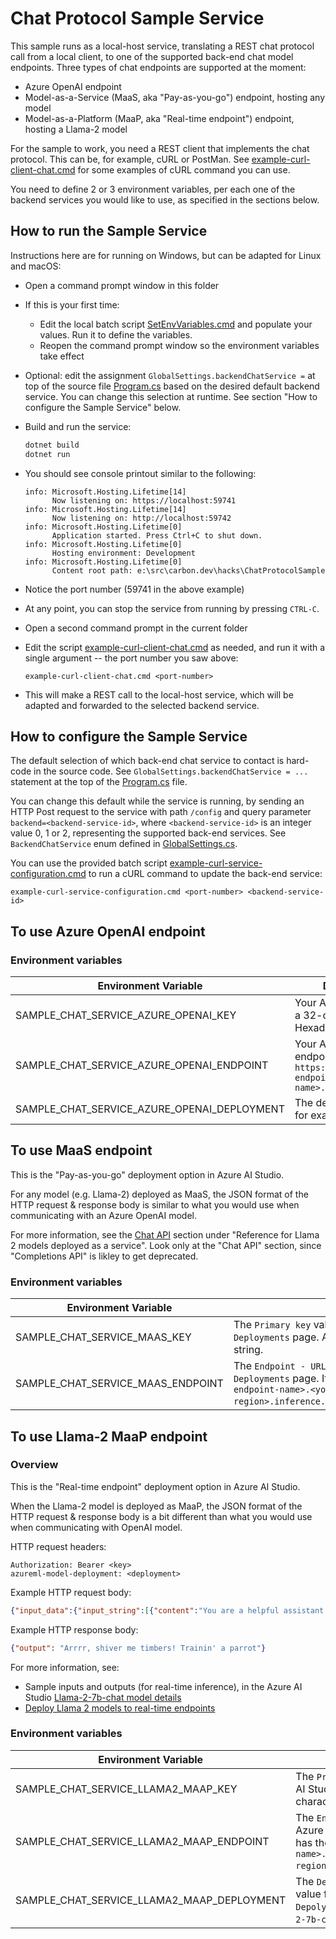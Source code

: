 # Chat Protocol Sample Service

This sample runs as a local-host service, translating a REST chat protocol call from a local client, to one of the supported back-end chat model endpoints.
Three types of chat endpoints are supported at the moment:

* Azure OpenAI endpoint
* Model-as-a-Service (MaaS, aka "Pay-as-you-go") endpoint, hosting any model
* Model-as-a-Platform (MaaP, aka "Real-time endpoint") endpoint, hosting a Llama-2 model

For the sample to work, you need a REST client that implements the chat protocol. This can be, for example, cURL or PostMan.
See [example-curl-client-chat.cmd](./example-curl-client-chat.cmd) for some examples of cURL command you can use.

You need to define 2 or 3 environment variables, per each one of the backend services you would like to use, as specified in the sections below.

## How to run the Sample Service

Instructions here are for running on Windows, but can be adapted for Linux and macOS:

* Open a command prompt window in this folder
* If this is your first time:
  * Edit the local batch script [SetEnvVariables.cmd](./SetEnvVariables.cmd) and populate your values. Run it to define the variables.
  * Reopen the command prompt window so the environment variables take effect
* Optional: edit the assignment `GlobalSettings.backendChatService =` at top of the source file [Program.cs](./Program.cs) based
on the desired default backend service. You can change this selection at runtime. See section "How to configure the Sample Service" below.

* Build and run the service:
    ```cmd
    dotnet build
    dotnet run
    ```
* You should see console printout similar to the following:
    ```
    info: Microsoft.Hosting.Lifetime[14]
          Now listening on: https://localhost:59741
    info: Microsoft.Hosting.Lifetime[14]
          Now listening on: http://localhost:59742
    info: Microsoft.Hosting.Lifetime[0]
          Application started. Press Ctrl+C to shut down.
    info: Microsoft.Hosting.Lifetime[0]
          Hosting environment: Development
    info: Microsoft.Hosting.Lifetime[0]
          Content root path: e:\src\carbon.dev\hacks\ChatProtocolSample
    ```
* Notice the port number (59741 in the above example)
* At any point, you can stop the service from running by pressing `CTRL-C`.
* Open a second command prompt in the current folder
* Edit the script [example-curl-client-chat.cmd](./example-curl-client-chat.cmd) as needed, and run it with a single argument -- the port number you saw above:
    ```
    example-curl-client-chat.cmd <port-number>
    ```
* This will make a REST call to the local-host service, which will be adapted and forwarded to the selected backend service.

## How to configure the Sample Service

The default selection of which back-end chat service to contact is hard-code in the source code. See `GlobalSettings.backendChatService = ...` statement at the top of the [Program.cs](./Program.cs) file.

You can change this default while the service is running, by sending an HTTP Post request to the service with path `/config` and query parameter `backend=<backend-service-id>`, where `<backend-service-id>` is an integer value 0, 1 or 2, representing the supported back-end services. See `BackendChatService` enum defined in [GlobalSettings.cs](./GlobalSettings.cs).

You can use the provided batch script [example-curl-service-configuration.cmd](./example-curl-service-configuration.cmd) to run a cURL command to update the back-end service:
```
example-curl-service-configuration.cmd <port-number> <backend-service-id>
```

## To use Azure OpenAI endpoint

### Environment variables

| Environment Variable | Description |
|----------------------|-------------|
| SAMPLE_CHAT_SERVICE_AZURE_OPENAI_KEY | Your Azure OpenAI key, a 32-character Hexadecimal number |
| SAMPLE_CHAT_SERVICE_AZURE_OPENAI_ENDPOINT | Your Azure OpenAI endpoint, in the form `https://<your-endpoint-name>.openai.azure.com` |
| SAMPLE_CHAT_SERVICE_AZURE_OPENAI_DEPLOYMENT | The deployment to use, for example `gpt-4` |

## To use MaaS endpoint

This is the "Pay-as-you-go" deployment option in Azure AI Studio.

For any model (e.g. Llama-2) deployed as MaaS, the JSON format of the HTTP request & response body is similar to what you would use when communicating with an Azure OpenAI model.

For more information, see the [Chat API](https://learn.microsoft.com/azure/ai-studio/how-to/deploy-models-llama#chat-api) section 
under "Reference for Llama 2 models deployed as a service". Look only at the "Chat API" section, since "Completions API" is likley to get deprecated.

### Environment variables

| Environment Variable | Description |
|----------------------|-------------|
| SAMPLE_CHAT_SERVICE_MAAS_KEY | The `Primary key` value from your Azure AI Studio `Deployments` page. A 32-character alphanumeric string. |
| SAMPLE_CHAT_SERVICE_MAAS_ENDPOINT | The `Endpoint - URL` value from your Azure AI Studio `Deployments` page. It has the form `https://<your-endpoint-name>.<your-azure-region>.inference.ai.azure.com/v1/chat/completions`. |

## To use Llama-2 MaaP endpoint

### Overview

This is the "Real-time endpoint" deployment option in Azure AI Studio.

When the Llama-2 model is deployed as MaaP, the JSON format of the HTTP request & response body is a bit different than what you would use when communicating with OpenAI model.

HTTP request headers:
```
Authorization: Bearer <key>
azureml-model-deployment: <deployment>
```

Example HTTP request body:
```json
{"input_data":{"input_string":[{"content":"You are a helpful assistant. You will talk like a pirate.","role":"system"},{"content":"Can you help me?","role":"user"},{"content":"Arrrr! Of course, me hearty! What can I do for ye?","role":"assistant"},{"content":"What's the best way to train a parrot?","role":"user"}]}}
```

Example HTTP response body:
```json
{"output": "Arrrr, shiver me timbers! Trainin' a parrot"}
```
For more information, see:

* Sample inputs and outputs (for real-time inference), in the Azure AI Studio [Llama-2-7b-chat model details](https://int.ai.azure.com/explore/models/Llama-2-7b-chat/version/17/registry/azureml-meta?tid=72f988bf-86f1-41af-91ab-2d7cd011db47)
* [Deploy Llama 2 models to real-time endpoints](https://learn.microsoft.com/azure/ai-studio/how-to/deploy-models-llama#deploy-llama-2-models-to-real-time-endpoints)

### Environment variables

| Environment Variable | Description |
|----------------------|-------------|
| SAMPLE_CHAT_SERVICE_LLAMA2_MAAP_KEY | The `Primary key` value from your Azure AI Studio `Deployments` page. A 32-character alphanumeric string. |
| SAMPLE_CHAT_SERVICE_LLAMA2_MAAP_ENDPOINT | The `Endpoint - URL` value from your Azure AI Studio `Deployments` page. It has the form `https://<your-endpoint-name>.<your-azure-region>.inference.ml.azure.com/score`. |
| SAMPLE_CHAT_SERVICE_LLAMA2_MAAP_DEPLOYMENT | The `Deployment attributes - Name` value from your Azure AI Studio `Depolyments` page. For example `llama-2-7b-chat-17`. |
